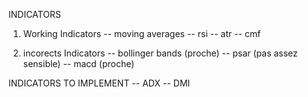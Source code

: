 INDICATORS
1. Working Indicators
-- moving averages
-- rsi
-- atr
-- cmf

2. incorects Indicators
-- bollinger bands (proche)
-- psar (pas assez sensible)
-- macd (proche)

INDICATORS TO IMPLEMENT
-- ADX
-- DMI